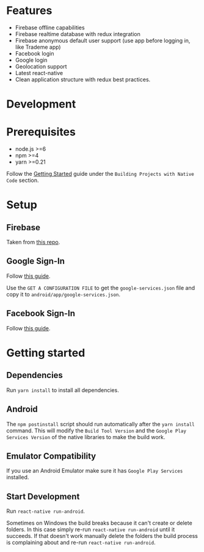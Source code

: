 # Features

- Firebase offline capabilities
- Firebase realtime database with redux integration
- Firebase anonymous default user support (use app before logging in, like Trademe app)
- Facebook login
- Google login
- Geolocation support
- Latest react-native
- Clean application structure with redux best practices.

# Development

# Prerequisites

- node.js >=6
- npm >=4
- yarn >=0.21

Follow the [Getting Started](https://facebook.github.io/react-native/docs/getting-started.html) guide under the `Building Projects with Native Code` section.

# Setup

## Firebase

Taken from [this repo](https://github.com/invertase/react-native-firebase).

## Google Sign-In

Follow [this guide](https://developers.google.com/identity/sign-in/android/start-integrating).

Use the `GET A CONFIGURATION FILE` to get the `google-services.json` file and copy it to `android/app/google-services.json`.

## Facebook Sign-In

Follow [this guide](https://github.com/magus/react-native-facebook-login#setup).

# Getting started

## Dependencies

Run `yarn install` to install all dependencies.

## Android

The `npm postinstall` script should run automatically after the `yarn install` command.
This will modify the `Build Tool Version` and the `Google Play Services Version` of the native libraries to make the build work.

## Emulator Compatibility

If you use an Android Emulator make sure it has `Google Play Services` installed.

## Start Development

Run `react-native run-android`.

Sometimes on Windows the build breaks because it can't create or delete folders.
In this case simply re-run `react-native run-android` until it succeeds.
If that doesn't work manually delete the folders the build process is complaining about
and re-run `react-native run-android`.

